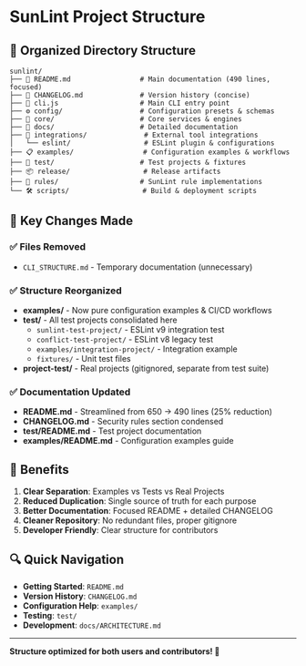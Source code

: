 # SunLint Project Structure

## 📁 **Organized Directory Structure**

```
sunlint/
├── 📄 README.md                 # Main documentation (490 lines, focused)
├── 📄 CHANGELOG.md              # Version history (concise)
├── 🚀 cli.js                    # Main CLI entry point
├── ⚙️ config/                   # Configuration presets & schemas  
├── 🔧 core/                     # Core services & engines
├── 📖 docs/                     # Detailed documentation
├── 🔗 integrations/              # External tool integrations  
│   └── eslint/                  # ESLint plugin & configurations
├── 📋 examples/                 # Configuration examples & workflows
├── 🧪 test/                     # Test projects & fixtures
├── 📦 release/                  # Release artifacts  
├── 🎯 rules/                    # SunLint rule implementations
└── 🛠️ scripts/                  # Build & deployment scripts
```

## 🎯 **Key Changes Made**

### ✅ **Files Removed**
- `CLI_STRUCTURE.md` - Temporary documentation (unnecessary)

### ✅ **Structure Reorganized**  
- **examples/** - Now pure configuration examples & CI/CD workflows
- **test/** - All test projects consolidated here
  - `sunlint-test-project/` - ESLint v9 integration test
  - `conflict-test-project/` - ESLint v8 legacy test  
  - `examples/integration-project/` - Integration example
  - `fixtures/` - Unit test files
- **project-test/** - Real projects (gitignored, separate from test suite)

### ✅ **Documentation Updated**
- **README.md** - Streamlined from 650 → 490 lines (25% reduction)
- **CHANGELOG.md** - Security rules section condensed
- **test/README.md** - Test project documentation
- **examples/README.md** - Configuration examples guide

## 🎉 **Benefits**

1. **Clear Separation**: Examples vs Tests vs Real Projects
2. **Reduced Duplication**: Single source of truth for each purpose
3. **Better Documentation**: Focused README + detailed CHANGELOG
4. **Cleaner Repository**: No redundant files, proper gitignore
5. **Developer Friendly**: Clear structure for contributors

## 🔍 **Quick Navigation**

- **Getting Started**: `README.md` 
- **Version History**: `CHANGELOG.md`
- **Configuration Help**: `examples/`
- **Testing**: `test/`
- **Development**: `docs/ARCHITECTURE.md`

---

**Structure optimized for both users and contributors! 🚀**
